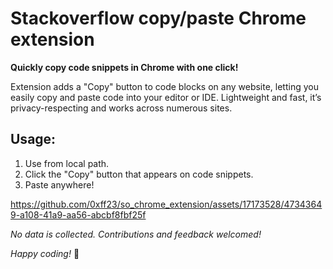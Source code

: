 # Stackoverflow copy/paste Chrome extension

**Quickly copy code snippets in Chrome with one click!**

Extension adds a "Copy" button to code blocks on any website, letting you easily copy and paste code into your editor or IDE. Lightweight and fast, it’s privacy-respecting and works across numerous sites. 

## Usage:
1. Use from local path.
2. Click the "Copy" button that appears on code snippets.
3. Paste anywhere!

   

https://github.com/0xff23/so_chrome_extension/assets/17173528/47343649-a108-41a9-aa56-abcbf8fbf25f



_No data is collected. Contributions and feedback welcomed!_

*Happy coding!* 🚀
